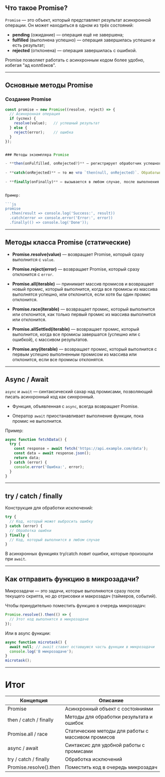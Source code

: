 ## Что такое Promise?

`Promise` — это объект, который представляет результат асинхронной операции. Он может находиться в одном из трёх состояний:

- **pending** (ожидание) — операция ещё не завершена;
- **fulfilled** (выполнена успешно) — операция завершилась успешно и есть результат;
- **rejected** (отклонена) — операция завершилась с ошибкой.

Promise позволяет работать с асинхронным кодом более удобно, избегая "ад коллбэков".

---

## Основные методы Promise

### Создание Promise

```js
const promise = new Promise((resolve, reject) => {
  // Асинхронная операция
  if (успех) {
    resolve(value);   // успешный результат
  } else {
    reject(error);    // ошибка
  }
});


### Методы экземпляра Promise

- **then(onFulfilled, onRejected?)** — регистрирует обработчик успешного результата и/или ошибки. Возвращает новый Promise.
    
- **catch(onRejected)** — то же что `then(null, onRejected)`. Обрабатывает ошибку.
    
- **finally(onFinally)** — вызывается в любом случае, после выполнения или ошибки. Не меняет результат.
    

Пример:

```js
promise
  .then(result => console.log('Success:', result))
  .catch(error => console.error('Error:', error))
  .finally(() => console.log('Done'));
```

---

## Методы класса Promise (статические)

- **Promise.resolve(value)** — возвращает Promise, который сразу выполнится с `value`.
    
- **Promise.reject(error)** — возвращает Promise, который сразу отклонится с `error`.
    
- **Promise.all(iterable)** — принимает массив промисов и возвращает новый промис, который выполнится, когда все промисы из массива выполнятся успешно, или отклонится, если хотя бы один промис отклонится.
    
- **Promise.race(iterable)** — возвращает промис, который выполнится или отклонится, как только первый промис из массива выполнится или отклонится.
    
- **Promise.allSettled(iterable)** — возвращает промис, который выполнится, когда все промисы завершатся (успешно или с ошибкой), с массивом результатов.
    
- **Promise.any(iterable)** — возвращает промис, который выполнится с первым успешно выполненным промисом из массива или отклонится, если все промисы отклонятся.
    

---

## Async / Await

`async` и `await` — синтаксический сахар над промисами, позволяющий писать асинхронный код как синхронный.

- Функция, объявленная с `async`, всегда возвращает Promise.
    
- Оператор `await` приостанавливает выполнение функции, пока промис не выполнится.
    

Пример:

```js
async function fetchData() {
  try {
    const response = await fetch('https://api.example.com/data');
    const data = await response.json();
    return data;
  } catch (error) {
    console.error('Ошибка:', error);
  }
}
```

---

## try / catch / finally

Конструкция для обработки исключений:

```js
try {
  // Код, который может выбросить ошибку
} catch (error) {
  // Обработка ошибки
} finally {
  // Код, который выполнится в любом случае
}
```

В асинхронных функциях try/catch ловит ошибки, которые произошли при `await`.

---

## Как отправить функцию в микрозадачи?

Микрозадачи — это задачи, которые выполняются сразу после текущего скрипта, но до отрисовки и макрозадач (таймеров, событий).

Чтобы принудительно поместить функцию в очередь микрозадач:

```js
Promise.resolve().then(() => {
  // Этот код выполнится в микрозадаче
});
```

Или в async функции:

```js
async function microtask() {
  await null; // await ставит оставшуюся часть функции в микрозадачи
  console.log('В микрозадаче');
}
microtask();
```

---

# Итог

|Концепция|Описание|
|---|---|
|Promise|Асинхронный объект с состояниями|
|then / catch / finally|Методы для обработки результата и ошибок|
|Promise.all / race|Статические методы для работы с массивом промисов|
|async / await|Синтаксис для удобной работы с промисами|
|try / catch / finally|Обработка исключений|
|Promise.resolve().then|Поместить код в очередь микрозадач|
